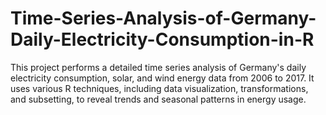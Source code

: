 # Time-Series-Analysis-of-Germany-Daily-Electricity-Consumption-in-R
This project performs a detailed time series analysis of Germany's daily electricity consumption, solar, and wind energy data from 2006 to 2017. It uses various R techniques, including data visualization, transformations, and subsetting, to reveal trends and seasonal patterns in energy usage.
